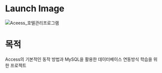 # Launch Image
![Aceess_호텔관리프로그램](https://github.com/HyeonHoo/Access/assets/69030306/5bf7eac3-4ad3-48f0-9238-4a2594b65598)

# 목적
Access의 기본적인 동작 방법과 MySQL을 활용한 데이터베이스 연동방식 학습을 위한  프로젝트
 
